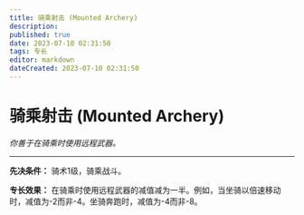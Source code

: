 ```yaml
---
title: 骑乘射击 (Mounted Archery)
description: 
published: true
date: 2023-07-10 02:31:50
tags: 专长
editor: markdown
dateCreated: 2023-07-10 02:31:50
---
```


# 骑乘射击 (Mounted Archery)

_你善于在骑乘时使用远程武器。_

* * *

**先决条件：** 骑术1级，骑乘战斗。

**专长效果：** 在骑乘时使用远程武器的减值减为一半。例如，当坐骑以倍速移动时，减值为-2而非-4。坐骑奔跑时，减值为-4而非-8。

